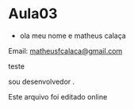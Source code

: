 # Aula03

- ola meu nome e matheus calaça

Email: matheusfcalaca@gmail.com 

teste

sou desenvolvedor .



Este arquivo foi editado online
